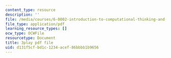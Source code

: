 ```yaml
---
content_type: resource
description: ''
file: /media/courses/6-0002-introduction-to-computational-thinking-and-data-science-fall-2016/d131f5cfbd1c1234acef86bbbb1b9656_K2SC-WPdT6k.pdf
file_type: application/pdf
learning_resource_types: []
ocw_type: OCWFile
resourcetype: Document
title: 3play pdf file
uid: d131f5cf-bd1c-1234-acef-86bbbb1b9656
---
```

